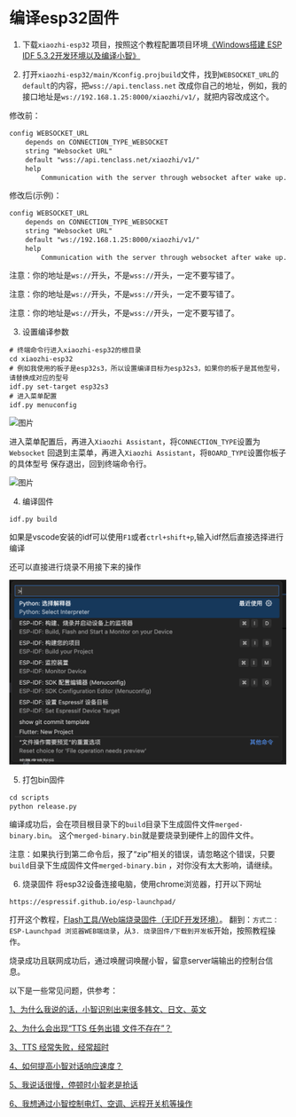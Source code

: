 # 编译esp32固件

1. 下载`xiaozhi-esp32`
   项目，按照这个教程配置项目环境[《Windows搭建 ESP IDF 5.3.2开发环境以及编译小智》](https://icnynnzcwou8.feishu.cn/wiki/JEYDwTTALi5s2zkGlFGcDiRknXf)

2. 打开`xiaozhi-esp32/main/Kconfig.projbuild`文件，找到`WEBSOCKET_URL`的`default`的内容，把`wss://api.tenclass.net`
   改成你自己的地址，例如，我的接口地址是`ws://192.168.1.25:8000/xiaozhi/v1/`，就把内容改成这个。

修改前：

```
config WEBSOCKET_URL
    depends on CONNECTION_TYPE_WEBSOCKET
    string "Websocket URL"
    default "wss://api.tenclass.net/xiaozhi/v1/"
    help
        Communication with the server through websocket after wake up.
```

修改后(示例)：

```
config WEBSOCKET_URL
    depends on CONNECTION_TYPE_WEBSOCKET
    string "Websocket URL"
    default "ws://192.168.1.25:8000/xiaozhi/v1/"
    help
        Communication with the server through websocket after wake up.
```

注意：你的地址是`ws://`开头，不是`wss://`开头，一定不要写错了。

注意：你的地址是`ws://`开头，不是`wss://`开头，一定不要写错了。

注意：你的地址是`ws://`开头，不是`wss://`开头，一定不要写错了。

3. 设置编译参数

```
# 终端命令行进入xiaozhi-esp32的根目录
cd xiaozhi-esp32
# 例如我使用的板子是esp32s3，所以设置编译目标为esp32s3，如果你的板子是其他型号，请替换成对应的型号
idf.py set-target esp32s3
# 进入菜单配置
idf.py menuconfig
```

![图片](images/build_setting01.png)

进入菜单配置后，再进入`Xiaozhi Assistant`，将`CONNECTION_TYPE`设置为`Websocket`
回退到主菜单，再进入`Xiaozhi Assistant`，将`BOARD_TYPE`设置你板子的具体型号
保存退出，回到终端命令行。

![图片](images/build_setting02.png)

4. 编译固件

```
idf.py build
```

如果是vscode安装的idf可以使用`F1`或者`ctrl+shift+p`,输入idf然后直接选择进行编译

还可以直接进行烧录不用接下来的操作

<img src="./images/vscode_idf.png" width="500px"/>

5. 打包bin固件

```
cd scripts
python release.py
```

编译成功后，会在项目根目录下的`build`目录下生成固件文件`merged-binary.bin`。
这个`merged-binary.bin`就是要烧录到硬件上的固件文件。

注意：如果执行到第二命令后，报了“zip”相关的错误，请忽略这个错误，只要`build`目录下生成固件文件`merged-binary.bin`
，对你没有太大影响，请继续。

6. 烧录固件
   将esp32设备连接电脑，使用chrome浏览器，打开以下网址

```
https://espressif.github.io/esp-launchpad/
```

打开这个教程，[Flash工具/Web端烧录固件（无IDF开发环境）](https://ccnphfhqs21z.feishu.cn/wiki/Zpz4wXBtdimBrLk25WdcXzxcnNS)。
翻到：`方式二：ESP-Launchpad 浏览器WEB端烧录`，从`3. 烧录固件/下载到开发板`开始，按照教程操作。

烧录成功且联网成功后，通过唤醒词唤醒小智，留意server端输出的控制台信息。

以下是一些常见问题，供参考：

[1、为什么我说的话，小智识别出来很多韩文、日文、英文](./FAQ.md#1tts-%E7%BB%8F%E5%B8%B8%E5%A4%B1%E8%B4%A5%E7%BB%8F%E5%B8%B8%E8%B6%85%E6%97%B6-)

[2、为什么会出现“TTS 任务出错 文件不存在”？](./FAQ.md#1tts-%E7%BB%8F%E5%B8%B8%E5%A4%B1%E8%B4%A5%E7%BB%8F%E5%B8%B8%E8%B6%85%E6%97%B6-)

[3、TTS 经常失败，经常超时](./FAQ.md#1tts-%E7%BB%8F%E5%B8%B8%E5%A4%B1%E8%B4%A5%E7%BB%8F%E5%B8%B8%E8%B6%85%E6%97%B6-)

[4、如何提高小智对话响应速度？](./FAQ.md#1tts-%E7%BB%8F%E5%B8%B8%E5%A4%B1%E8%B4%A5%E7%BB%8F%E5%B8%B8%E8%B6%85%E6%97%B6-)

[5、我说话很慢，停顿时小智老是抢话](./FAQ.md#1tts-%E7%BB%8F%E5%B8%B8%E5%A4%B1%E8%B4%A5%E7%BB%8F%E5%B8%B8%E8%B6%85%E6%97%B6-)

[6、我想通过小智控制电灯、空调、远程开关机等操作](./FAQ.md#1tts-%E7%BB%8F%E5%B8%B8%E5%A4%B1%E8%B4%A5%E7%BB%8F%E5%B8%B8%E8%B6%85%E6%97%B6-)
